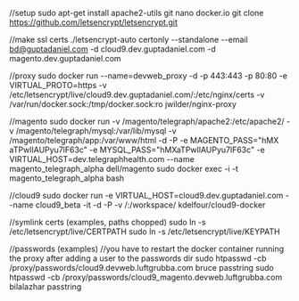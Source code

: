 //setup
sudo apt-get install apache2-utils git nano docker.io
git clone https://github.com/letsencrypt/letsencrypt.git

//make ssl certs
./letsencrypt-auto certonly --standalone --email bd@guptadaniel.com -d cloud9.dev.guptadaniel.com -d magento.dev.guptadaniel.com

//proxy
sudo docker run --name=devweb_proxy -d -p 443:443 -p 80:80 -e VIRTUAL_PROTO=https -v /etc/letsencrypt/live/cloud9.dev.guptadaniel.com/:/etc/nginx/certs -v /var/run/docker.sock:/tmp/docker.sock:ro jwilder/nginx-proxy

//magento
sudo docker run -v /magento/telegraph/apache2:/etc/apache2/  -v /magento/telegraph/mysql:/var/lib/mysql  -v /magento/telegraph/app:/var/www/html -d -P -e MAGENTO_PASS="hMX
aTPwIlAUPyu7lF63c" -e MYSQL_PASS="hMXaTPwIlAUPyu7lF63c" -e VIRTUAL_HOST=dev.telegraphhealth.com --name magento_telegraph_alpha dell/magento
sudo docker exec -i -t magento_telegraph_alpha bash

//cloud9
sudo docker run -e VIRTUAL_HOST=cloud9.dev.guptadaniel.com  --name cloud9_beta -it -d -P -v /:/workspace/ kdelfour/cloud9-docker

//symlink certs (examples, paths chopped)
sudo ln -s /etc/letsencrypt/live/CERTPATH 
sudo ln -s /etc/letsencrypt/live/KEYPATH

//passwords (examples)
//you have to restart the docker container running the proxy after adding a user to the passwords dir
sudo htpasswd -cb /proxy/passwords/cloud9.devweb.luftgrubba.com bruce passtring
sudo htpasswd -cb /proxy/passwords/cloud9_magento.devweb.luftgrubba.com bilalazhar passtring


